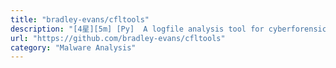 ```yaml
---
title: "bradley-evans/cfltools"
description: "[4星][5m] [Py]  A logfile analysis tool for cyberforensics investigators."
url: "https://github.com/bradley-evans/cfltools"
category: "Malware Analysis"
---
```

